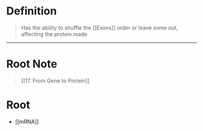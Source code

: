 # Definition
> Has the ability to shuffle the [[Exons]] order or leave some out, affecting the protein made
***
# Root Note
> [[17. From Gene to Protein]]
# Root
- [[mRNA]]